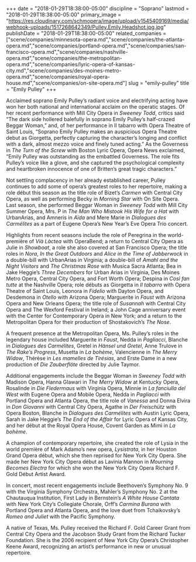 +++
date = "2018-01-29T18:38:00-05:00"
discipline = "Soprano"
lastmod = "2018-01-29T18:38:00-05:00"
primary_image = "https://res.cloudinary.com/schmopera/image/upload/v1545409169/media/webhook-uploads/1517268642349/Pulley.Emily.Headshot.jpg.jpg"
publishDate = "2018-01-29T18:38:00-05:00"
related_companies = ["scene/companies/minnesota-opera.md","scene/companies/the-atlanta-opera.md","scene/companies/portland-opera.md","scene/companies/san-francisco-opera.md","scene/companies/nashville-opera.md","scene/companies/the-metropolitan-opera.md","scene/companies/lyric-opera-of-kansas-city.md","scene/companies/des-moines-metro-opera.md","scene/companies/royal-opera-house.md","scene/companies/on-site-opera.md"]
slug = "emily-pulley"
title = "Emily Pulley"
+++

Acclaimed soprano Emily Pulley’s radiant voice and electrifying acting have won her both national and international acclaim on the operatic stages. Of her recent performance with Mill City Opera in *Sweeney Todd*, critics said “The dark side hollered balefully in soprano Emily Pulley’s half-crazed Beggar Woman,” and, of her performance in Il tabarro with Opera Theatre of Saint Louis, “Soprano Emily Pulley makes an auspicious Opera Theatre debut as Giorgetta, perfectly capturing the character’s longing and conflict with a dark, almost mezzo voice and finely tuned acting.” As the Governess in *The Turn of the Screw* with Boston Lyric Opera, Opera News exclaimed, “Emily Pulley was outstanding as the embattled Governess. The role fits Pulley’s voice like a glove, and she captured the psychological complexity and heartbroken innocence of one of Britten’s great tragic characters.”

Not settling complacency in her already established career, Pulley continues to add some of opera’s greatest roles to her repertoire, making a role début this season as the title role of Bizet’s *Carmen* with Central City Opera, as well as performing Becky in *Morning Star* with On Site Opera. Last season, she performed Beggar Woman in *Sweeney Todd* with Mill City Summer Opera, Mrs. P in *The Man Who Mistook His Wife for a Hat* with UrbanArias, and Amneris in *Aïda* and Mere Marie in *Dialogues des Carmélites* as a part of Eugene Opera’s New Year’s Eve Opera Trio concert.

Highlights from recent seasons include the role of Peregrina in the world-première of *Vià Làctea* with OperaBend; a return to Central City Opera as Julie in *Showboat*, a role she also covered at San Francisco Opera; the title roles in *Nora*, *In the Great Outdoors* and *Alice in the Time of Jabberwock* in a double-bill with UrbanArias in Virginia; a double-bill of *Amahl and the Night Visitors* and *The Christmas Rose* with Musica Sacra Atlanta; Bea in Jake Heggie’s *Three Decembers* for Urban Arias in Virginia, Des Moines Metro Opera, Central City Opera, and Fort Worth Opera; Despina in *Così fan tutte* at the Nashville Opera; role débuts as Giorgetta in *Il tabarro* with Opera Theatre of Saint Louis, Leonora in *Fidelio* with Dayton Opera, and Desdemona in *Otello* with Arizona Opera; Marguerite in *Faust* with Arizona Opera and New Orleans Opera; the title role of *Susannah* with Central City Opera and The Wexford Festival in Ireland; a John Cage anniversary event with the Center for Contemporary Opera in New York; and a return to the Metropolitan Opera for their production of Shostakovich’s *The Nose*.

A frequent presence at the Metropolitan Opera, Ms. Pulley’s roles in the legendary house included Marguerite in *Faust*, Nedda in *Pagliacci*, Blanche in *Dialogues des Carmélites*, Gretel in *Hänsel und Gretel*, Anne Trulove in *The Rake’s Progress*, Musetta in *La bohème*, Valencienne in *The Merry Widow*, Thérèse in *Les mamelles de Tirésias*, and Erste Dame in a new production of *Die Zauberflöte* directed by Julie Taymor.

Additional engagements include the Beggar Woman in *Sweeney Todd* with Madison Opera, Hanna Glawari in *The Merry Widow* at Kentucky Opera, Rosalinde in *Die Fledermaus* with Virginia Opera, Minnie in *La fanciulla del West* with Eugene Opera and Mobile Opera, Nedda in *Pagliacci* with Portland Opera and Atlanta Opera, the title role of *Vanessa* and Donna Elvira in *Don Giovanni* with Central City Opera, Agathe in *Der Freischütz* with Opera Boston, Blanche in *Dialogues des Carmélites* with Austin Lyric Opera, Sarah in Jake Heggie’s *The End of the Affair* for Lyric Opera of Kansas City, and her début at the Royal Opera House, Covent Garden as Mimì in *La bohème*.

A champion of contemporary repertoire, she created the role of Lysia in the world première of Mark Adamo’s new opera, *Lysistrata*, in her Houston Grand Opera début, which she then reprised for New York City Opera. She made her New York City Opera début as Lavinia Mannon in *Mourning Becomes Electra* for which she won the New York City Opera Richard F. Gold Début Artist Award.

In concert, most recent engagements include Beethoven’s Symphony No. 9 with the Virginia Symphony Orchestra, Mahler’s Symphony No. 2 at the Chautauqua Institution, First Lady in Bernstein’s *A White House Cantata* with New York City’s Collegiate Chorale, Orff’s *Carmina Burana* with Portland Opera and Atlanta Opera, and the love duet from Tchaikovsky’s *Romeo and Juliet* with the Pacific Symphony.

A native of Texas, Ms. Pulley received the Richard F. Gold Career Grant from Central City Opera and the Jacobson Study Grant from the Richard Tucker Foundation. She is the 2006 recipient of New York City Opera’s Christopher Keene Award, recognizing an artist’s performance in new or unusual repertoire.

